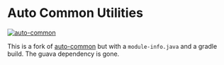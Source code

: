 # Auto Common Utilities

[![auto-common](https://maven-badges.herokuapp.com/maven-central/io.github.jbock-java/auto-common/badge.svg?subject=auto-common)](https://maven-badges.herokuapp.com/maven-central/io.github.jbock-java/auto-common)

This is a fork of [auto-common](https://github.com/google/auto/tree/master/common)
but with a `module-info.java` and a gradle build. The guava dependency is gone.
